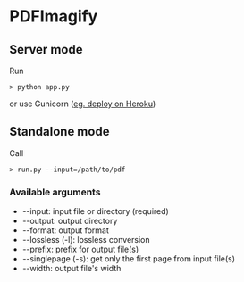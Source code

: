 # PDFImagify

## Server mode

Run

```console
> python app.py
```
or use Gunicorn ([eg. deploy on Heroku](https://devcenter.heroku.com/articles/python-gunicorn))

## Standalone mode

Call

```console
> run.py --input=/path/to/pdf
```

### Available arguments

- --input: input file or directory (required)
- --output: output directory
- --format: output format
- --lossless (-l): lossless conversion
- --prefix: prefix for output file(s)
- --singlepage (-s): get only the first page from input file(s)
- --width: output file's width
